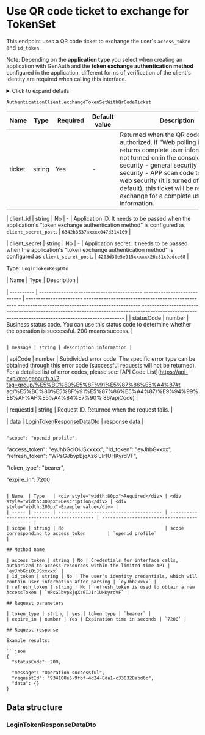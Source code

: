 # Use QR code ticket to exchange for TokenSet

This endpoint uses a QR code ticket to exchange the user's `access_token` and `id_token`.

<!--
Warning⚠️:
Do not modify the document directly,
https://github.com/Authing/authing-docs-factory
Use this project to build

-->

Note: Depending on the **application type** you select when creating an application with GenAuth and the **token exchange authentication method** configured in the application, different forms of verification of the client's identity are required when calling this interface.

<LastUpdated />

<details>

> This document is automatically generated based on https://github.com/authing/authing-docs-factory based on https://api-explorer.genauth.ai V3 API. It is consistent with API parameters and return results. The description of this document is incorrect. , please refer to V3 API.

<summary>Click to expand details</summary>

<br>

You can go to **Application** - **Self-built Application** - **Application Details** - **Application Configuration** - ** in [GenAuth Console](https://console.genauth.ai) Additional Settings** - **Authorization Configuration**
Find the **exchange token authentication method** configuration item:

> Single-page web applications and client applications are hidden, the default is `none`, and modification is not allowed; back-end applications and standard web applications can modify this configuration item.

![](https://files.authing.co/api-explorer/tokenAuthMethod.jpg)

#### In exchange for token authentication method is none

No additional operations are required to call this interface.

#### In exchange for token authentication method is client_secret_post

When calling this interface, the `client_id` and `client_secret` parameters must be passed in the body as a condition for verifying the client's identity. Where `client_id` is the application ID and `client_secret` is the application key.

#### In exchange for token authentication method is client_secret_basic

When calling this interface, the `authorization` request header must be carried in the HTTP request header as a condition for verifying the client's identity. The format of the `authorization` request header is as follows (where `client_id` is the application ID and `client_secret` is the application key.):

Basic base64(<client_id>:<client_secret>)
Example of results:
Basic NjA2M2ZiMmYzY3h4eHg2ZGY1NWYzOWViOjJmZTdjODdhODFmODY3eHh4eDAzMjRkZjEyZGFlZGM3

JS code example:

```js
"Basic " + Buffer.from(client_id + ":" + client_secret).toString("base64");
```

</details>

`AuthenticationClient.exchangeTokenSetWithQrCodeTicket`

| Name   | Type   | <div style="width:80px">Required</div> | Default value | <div style="width:300px">Description</div>                                                                                                                                                                                                                                                                                                               | <div style="width:200px "></div>Example value</div> |
| ------ | ------ | -------------------------------------- | ------------- | -------------------------------------------------------------------------------------------------------------------------------------------------------------------------------------------------------------------------------------------------------------------------------------------------------------------------------------------------------- | --------------------------------------------------- |
| ticket | string | Yes                                    | -             | Returned when the QR code status is authorized. If "Web polling interface returns complete user information" is not turned on in the console application security - general security - login security - APP scan code to log in to web security (it is turned off by default), this ticket will be returned in exchange for a complete user information. |                                                     |

| client_id | string | No | - | Application ID. It needs to be passed when the application's "token exchange authentication method" is configured as `client_secret_post`. | `6342b8537axxxx047d314109` |

| client_secret | string | No | - | Application secret. It needs to be passed when the application's "token exchange authentication method" is configured as `client_secret_post`. | `4203d30e5e915xxxxxx26c31c9adce68` |

Type: `LoginTokenRespDto`

| Name | Type | Description |

| ---------- | ------------------------------------------ ---------------------------- | ----------------------- -------------------------------------------------- -------------------------------------------------- -------------------------------------------------- -------------------------------------------------- ------------------------------------------------ |
| statusCode | number | Business status code. You can use this status code to determine whether the operation is successful. 200 means success. |

```

| message | string | description information |

```

| apiCode | number | Subdivided error code. The specific error type can be obtained through this error code (successful requests will not be returned). For a detailed list of error codes, please see: [API Code List](https://api-explorer.genauth.ai/?tag=group/%E5%BC%80%E5%8F%91%E5%87%86%E5%A4%87#t ag/%E5%BC%80%E5%8F%91%E5%87%86%E5%A4%87/%E9%94%99%E8%AF%AF%E5%A4%84%E7%90% 86/apiCode) |

| requestId | string | Request ID. Returned when the request fails. |

| data | <a href="#LoginTokenResponseDataDto">LoginTokenResponseDataDto</a> | response data |

```

"scope": "openid profile",

```

"access_token": "eyJhbGciOiJSxxxxx",
"id_token": "eyJhbGxxxx",
"refresh_token": "WPsGJbvpBjqXz6IJIr1UHKyrdVF",

"token_type": "bearer",

"expire_in": 7200

````

| Name  | Type   | <div style="width:80px">Required</div> | <div style="width:300px">Description</div> | <div style="width:200px">Example value</div> |
| ----- | ------ | -------------------------------------- | ------------------------------------------ | -------------------------------------------- |
| scope | string | No                                     | scope corresponding to access_token        | `openid profile`                             |

## Method name

| access_token | string | No | Credentials for interface calls, authorized to access resources within the limited time API | `eyJhbGciOiJSxxxxx` |
| id_token | string | No | The user's identity credentials, which will contain user information after parsing | `eyJhbGxxxx` |
| refresh_token | string | No | refresh_token is used to obtain a new AccessToken | `WPsGJbvpBjqXz6IJIr1UHKyrdVF` |

## Request parameters

| token_type | string | yes | token type | `bearer` |
| expire_in | number | Yes | Expiration time in seconds | `7200` |

## Request response

Example results:

```json
{
  "statusCode": 200,

  "message": "Operation successful",
  "requestId": "934108e5-9fbf-4d24-8da1-c330328abd6c",
  "data": {}
}
````

## Data structure

### <a id="LoginTokenResponseDataDto"></a> LoginTokenResponseDataDto
